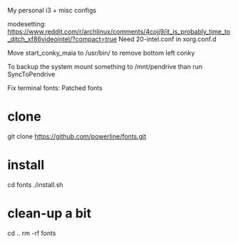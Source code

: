 My personal i3 + misc configs

modesetting: 
https://www.reddit.com/r/archlinux/comments/4cojj9/it_is_probably_time_to_ditch_xf86videointel/?compact=true
Need 20-intel.conf in xorg.conf.d

Move start_conky_maia to /usr/bin/ to remove bottom left conky

To backup the system mount something to /mnt/pendrive than run SyncToPendrive

Fix terminal fonts: Patched fonts
# clone
git clone https://github.com/powerline/fonts.git
# install
cd fonts
./install.sh
# clean-up a bit
cd ..
rm -rf fonts

